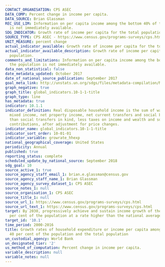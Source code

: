 ```yaml
---
CONTACT_ORGANISATION: CPS ASEC
DATA_COMP: Percent change in income per capita.
DATA_SOURCE: Brian Glassman
REC_USE_LIM: Information on per capita income among the bottom 40% of the population
  is not immediately available.
SDG_INDICATOR: Growth rate of income per capita for the total population.
SOURCE_TYPE: CPS ASEC - https://www.census.gov/programs-surveys/cps.html
UNIT_MEASURE: percent change
actual_indicator_available: Growth rate of income per capita for the total population.
actual_indicator_available_description: Growth rate of income per capita for the total
  population.
comments_and_limitations: Information on per capita income among the bottom 40% of
  the population is not immediately available.
data_non_statistical: false
date_metadata_updated: October 2017
date_of_national_source_publication: September 2017
goal_meta_link: http://unstats.un.org/sdgs/files/metadata-compilation/Metadata-Goal-10.pdf
graph_negative: true
graph_title: global_indicators.10-1-1-title
graph_type: line
has_metadata: true
indicator: 10.1.1
indicator_definition: Real disposable household income is the sum of wages and salaries,
  mixed income, net property income, net current transfers and social benefits other
  than social transfers in kind, less taxes on income and wealth and social security
  contributions, after adjustment for price changes.
indicator_name: global_indicators.10-1-1-title
indicator_sort_order: 10-01-01
indicator_variable: growrate_hhexp
national_geographical_coverage: United States
periodicity: Annual
published: true
reporting_status: complete
scheduled_update_by_national_source: September 2018
sdg_goal: 10
source_active_1: true
source_agency_staff_email_1: brian.e.glassman@census.gov
source_agency_staff_name_1: Brian Glassman
source_agency_survey_dataset_1: CPS ASEC
source_notes_1: null
source_organisation_1: CPS ASEC
source_title_1: null
source_url_1: https://www.census.gov/programs-surveys/cps.html
source_url_text_1: https://www.census.gov/programs-surveys/cps.html
target: By 2030, progressively achieve and sustain income growth of the bottom 40
  per cent of the population at a rate higher than the national average.
target_id: '10.1'
time_period: 2000-2016
title: Growth rates of household expenditure or income per capita among the bottom
  40 per cent of the population and the total population
un_custodial_agency: World Bank
un_designated_tier: '2'
us_method_of_computation: Percent change in income per capita.
variable_description: null
variable_notes: null
---
```

